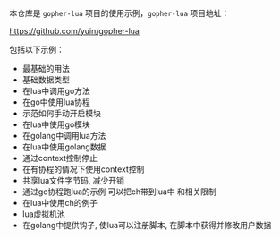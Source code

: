 本仓库是 ```gopher-lua``` 项目的使用示例，```gopher-lua``` 项目地址：

https://github.com/yuin/gopher-lua

包括以下示例：

+ 最基础的用法
+ 基础数据类型
+ 在lua中调用go方法
+ 在go中使用lua协程
+ 示范如何手动开启模块
+ 在lua中使用go模块
+ 在golang中调用lua方法
+ 在lua中使用golang数据
+ 通过context控制停止
+ 在有协程的情况下使用context控制
+ 共享lua文件字节码, 减少开销
+ 通过go协程跑lua的示例 可以把ch带到lua中 和相关限制
+ 在lua中使用ch的例子
+ lua虚拟机池
+ 在golang中提供钩子, 使lua可以注册脚本, 在脚本中获得并修改用户数据
